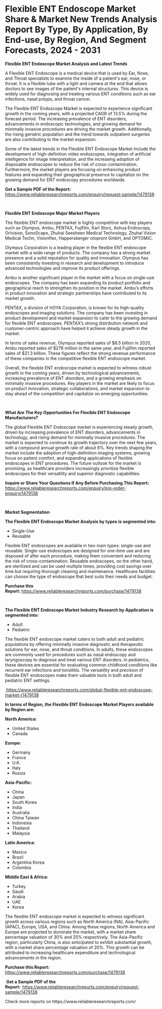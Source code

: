 <p><h1>Flexible ENT Endoscope Market Share & Market New Trends Analysis Report By Type, By Application, By End-use, By Region, And Segment Forecasts, 2024 - 2031</h1></p><p><strong>Flexible ENT Endoscope Market Analysis and Latest Trends</strong></p>
<p><p>A Flexible ENT Endoscope is a medical device that is used by Ear, Nose, and Throat specialists to examine the inside of a patient's ear, nose, or throat. It is a flexible tube with a light and camera at the end that allows doctors to see images of the patient's internal structures. This device is widely used for diagnosing and treating various ENT conditions such as ear infections, nasal polyps, and throat cancer.</p><p>The Flexible ENT Endoscope Market is expected to experience significant growth in the coming years, with a projected CAGR of 13.5% during the forecast period. The increasing prevalence of ENT disorders, advancements in endoscopic technologies, and growing demand for minimally invasive procedures are driving the market growth. Additionally, the rising geriatric population and the trend towards outpatient surgeries are also contributing to the market expansion.</p><p>Some of the latest trends in the Flexible ENT Endoscope Market include the development of high-definition video endoscopes, integration of artificial intelligence for image interpretation, and the increasing adoption of disposable endoscopes to reduce the risk of cross-contamination. Furthermore, the market players are focusing on enhancing product features and expanding their geographical presence to capitalize on the growing demand for ENT endoscopy procedures worldwide.</p></p>
<p><strong>Get a Sample PDF of the Report:&nbsp;</strong> <a href="https://www.reliableresearchreports.com/enquiry/request-sample/1479138">https://www.reliableresearchreports.com/enquiry/request-sample/1479138</a></p>
<p>&nbsp;</p>
<p><strong>Flexible ENT Endoscope Major Market Players</strong></p>
<p><p>The flexible ENT endoscope market is highly competitive with key players such as Olympus, Ambu, PENTAX, Fujifilm, Karl Storz, Aohua Endoscopy, Orlvision, SonoScape, Zhuhai Seesheen Medical Technology, Zhuhai Vision Medical Techn, Visionflex, Happersberger otopront GmbH, and OPTOMIC.</p><p>Olympus Corporation is a leading player in the flexible ENT endoscope market with a wide range of products. The company has a strong market presence and a solid reputation for quality and innovation. Olympus has been consistently investing in research and development to introduce advanced technologies and improve its product offerings.</p><p>Ambu is another significant player in the market with a focus on single-use endoscopes. The company has been expanding its product portfolio and geographical reach to strengthen its position in the market. Ambu’s efforts in product innovation and strategic partnerships have contributed to its market growth.</p><p>PENTAX, a division of HOYA Corporation, is known for its high-quality endoscopes and imaging solutions. The company has been investing in product development and market expansion to cater to the growing demand for flexible ENT endoscopes. PENTAX’s strong distribution network and customer-centric approach have helped it achieve steady growth in the market.</p><p>In terms of sales revenue, Olympus reported sales of $8.5 billion in 2020, Ambu reported sales of $278 million in the same year, and Fujifilm reported sales of $21.3 billion. These figures reflect the strong revenue performance of these companies in the competitive flexible ENT endoscope market.</p><p>Overall, the flexible ENT endoscope market is expected to witness robust growth in the coming years, driven by technological advancements, increasing prevalence of ENT disorders, and a growing emphasis on minimally invasive procedures. Key players in the market are likely to focus on product innovation, strategic collaborations, and market expansion to stay ahead of the competition and capitalize on emerging opportunities.</p></p>
<p>&nbsp;</p>
<p><strong>What Are The Key Opportunities For Flexible ENT Endoscope Manufacturers?</strong></p>
<p><p>The global Flexible ENT Endoscope market is experiencing steady growth, driven by increasing prevalence of ENT disorders, advancements in technology, and rising demand for minimally invasive procedures. The market is expected to continue its growth trajectory over the next few years, with a compound annual growth rate of about 6%. Key trends shaping the market include the adoption of high-definition imaging systems, growing focus on patient comfort, and expanding applications of flexible endoscopes in ENT procedures. The future outlook for the market is promising, as healthcare providers increasingly prioritize flexible endoscopes for their versatility and superior diagnostic capabilities.</p></p>
<p><strong>Inquire or Share Your Questions If Any Before Purchasing This Report:</strong> <a href="https://www.reliableresearchreports.com/enquiry/pre-order-enquiry/1479138">https://www.reliableresearchreports.com/enquiry/pre-order-enquiry/1479138</a></p>
<p>&nbsp;</p>
<p><strong>Market Segmentation</strong></p>
<p><strong>The Flexible ENT Endoscope Market Analysis by types is segmented into:</strong></p>
<p><ul><li>Single-Use</li><li>Reusable</li></ul></p>
<p><p>Flexible ENT endoscopes are available in two main types: single-use and reusable. Single-use endoscopes are designed for one-time use and are disposed of after each procedure, making them convenient and reducing the risk of cross-contamination. Reusable endoscopes, on the other hand, are sterilized and can be used multiple times, providing cost savings over time but requiring thorough cleaning and maintenance. Healthcare facilities can choose the type of endoscope that best suits their needs and budget.</p></p>
<p><strong>Purchase this Report:&nbsp;</strong><a href="https://www.reliableresearchreports.com/purchase/1479138">https://www.reliableresearchreports.com/purchase/1479138</a></p>
<p>&nbsp;</p>
<p><strong>The Flexible ENT Endoscope Market Industry Research by Application is segmented into:</strong></p>
<p><ul><li>Adult</li><li>Pediatric</li></ul></p>
<p><p>The flexible ENT endoscope market caters to both adult and pediatric populations by offering minimally invasive diagnostic and therapeutic solutions for ear, nose, and throat conditions. In adults, these endoscopes are commonly used for procedures such as nasal endoscopy and laryngoscopy to diagnose and treat various ENT disorders. In pediatrics, these devices are essential for evaluating common childhood conditions like recurrent ear infections and tonsillitis. The versatility and precision of flexible ENT endoscopes make them valuable tools in both adult and pediatric ENT settings.</p></p>
<p><a href="https://www.reliableresearchreports.com/global-flexible-ent-endoscope-market-r1479138">&nbsp;https://www.reliableresearchreports.com/global-flexible-ent-endoscope-market-r1479138</a></p>
<p><strong>In terms of Region, the Flexible ENT Endoscope Market Players available by Region are:</strong></p>
<p>
    <p> <strong> North America: </strong>
        <ul>
            <li>United States</li>
            <li>Canada</li>
        </ul>
        </p> 
    <p> <strong> Europe: </strong>
        <ul>
            <li>Germany</li>
            <li>France</li>
            <li>U.K.</li>
            <li>Italy</li>
            <li>Russia</li>
        </ul>
        </p> 
    <p> <strong> Asia-Pacific: </strong>
        <ul>
            <li>China</li>
            <li>Japan</li>
            <li>South Korea</li>
            <li>India</li>
            <li>Australia</li>
            <li>China Taiwan</li>
            <li>Indonesia</li>
            <li>Thailand</li>
            <li>Malaysia</li>
        </ul>
        </p> 
    <p> <strong> Latin America: </strong>
        <ul>
            <li>Mexico</li>
            <li>Brazil</li>
            <li>Argentina Korea</li>
            <li>Colombia</li>
        </ul>
        </p> 
    <p> <strong> Middle East & Africa: </strong>
        <ul>
            <li>Turkey</li>
            <li>Saudi</li>
            <li>Arabia</li>
            <li>UAE</li>
            <li>Korea</li>
        </ul>
    </p>
    </p>
<p><p>The flexible ENT endoscope market is expected to witness significant growth across various regions such as North America (NA), Asia-Pacific (APAC), Europe, USA, and China. Among these regions, North America and Europe are projected to dominate the market, with a market share percentage valuation of 30% and 25% respectively. The Asia-Pacific region, particularly China, is also anticipated to exhibit substantial growth, with a market share percentage valuation of 20%. This growth can be attributed to increasing healthcare expenditure and technological advancements in the region.</p></p>
<p><strong>Purchase this Report: </strong><a href="https://www.reliableresearchreports.com/purchase/1479138">https://www.reliableresearchreports.com/purchase/1479138</a></p>
<p>&nbsp;<strong>Get a Sample PDF of the Report:&nbsp;&nbsp;</strong><a href="https://www.reliableresearchreports.com/enquiry/request-sample/1479138">https://www.reliableresearchreports.com/enquiry/request-sample/1479138</a></p>
<p><strong></strong></p>
<p>Check more reports on https://www.reliableresearchreports.com/</p>